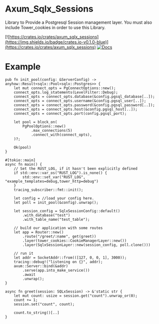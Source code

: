 # Axum_Sqlx_Sessions

Library to Provide a Postgresql Session management layer. You must also include Tower_cookies in order to use this Library.

[![https://crates.io/crates/axum_sqlx_sessions](https://img.shields.io/badge/crates.io-v0.1.0-blue)](https://crates.io/crates/axum_sqlx_sessions)
[![Docs](https://docs.rs/axum_sqlx_sessions/badge.svg)](https://docs.rs/axum_sqlx_sessions)

# Example

```
pub fn init_pool(config: &ServerConfig) -> anyhow::Result<sqlx::Pool<sqlx::Postgres>> {
    let mut connect_opts = PgConnectOptions::new();
    connect_opts.log_statements(LevelFilter::Debug);
    connect_opts = connect_opts.database(&config.pgsql_database[..]);
    connect_opts = connect_opts.username(&config.pgsql_user[..]);
    connect_opts = connect_opts.password(&config.pgsql_password[..]);
    connect_opts = connect_opts.host(&config.pgsql_host[..]);
    connect_opts = connect_opts.port(config.pgsql_port);

    let pool = block_on(
        PgPoolOptions::new()
            .max_connections(5)
            .connect_with(connect_opts),
    )?;

    Ok(pool)
}

#[tokio::main]
async fn main() {
    // Set the RUST_LOG, if it hasn't been explicitly defined
    if std::env::var_os("RUST_LOG").is_none() {
        std::env::set_var("RUST_LOG", "example_templates=debug,tower_http=debug")
    }
    tracing_subscriber::fmt::init();

    let config = //load your config here.
    let poll = init_pool(&config).unwrap();

    let session_config = SqlxSessionConfig::default()
        .with_database("test")
        .with_table_name("test_table");

    // build our application with some routes
    let app = Router::new()
        .route("/greet/:name", get(greet))
        .layer(tower_cookies::CookieManagerLayer::new())
        .layer(SqlxSessionLayer::new(session_config, poll.clone()))

    // run it
    let addr = SocketAddr::from(([127, 0, 0, 1], 3000));
    tracing::debug!("listening on {}", addr);
    axum::Server::bind(&addr)
        .serve(app.into_make_service())
        .await
        .unwrap();
}

async fn greet(session: SQLxSession) -> &'static str {
    let mut count: usize = session.get("count").unwrap_or(0);
    count += 1;
    session.set("count", count);

    count.to_string()[..]
}

```
